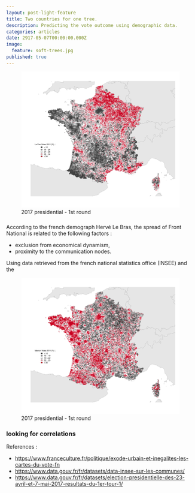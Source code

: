 ```yaml
---
layout: post-light-feature
title: Two countries for one tree.
description: Predicting the vote outcome using demographic data.
categories: articles
date: 2917-05-07T00:00:00.000Z
image:
  feature: soft-trees.jpg
published: true
---
```




<figure>
	<img src="/images/french_elections/maps/unnamed-chunk-8-1.png">
	<figcaption>2017 presidential - 1st round</figcaption>
</figure>

### 

According to the french demograph Hervé Le Bras, the spread of Front National is related to the following factors :
- exclusion from economical dynamism,
- proximity to the communication nodes.

Using data retrieved from the french national statistics office (INSEE) and the 

<figure>
	<img src="/images/french_elections/maps/unnamed-chunk-8-2.png">
	<figcaption>2017 presidential - 1st round</figcaption>
</figure>



### looking for correlations 






References :
- https://www.franceculture.fr/politique/exode-urbain-et-inegalites-les-cartes-du-vote-fn
- https://www.data.gouv.fr/fr/datasets/data-insee-sur-les-communes/
- https://www.data.gouv.fr/fr/datasets/election-presidentielle-des-23-avril-et-7-mai-2017-resultats-du-1er-tour-1/

